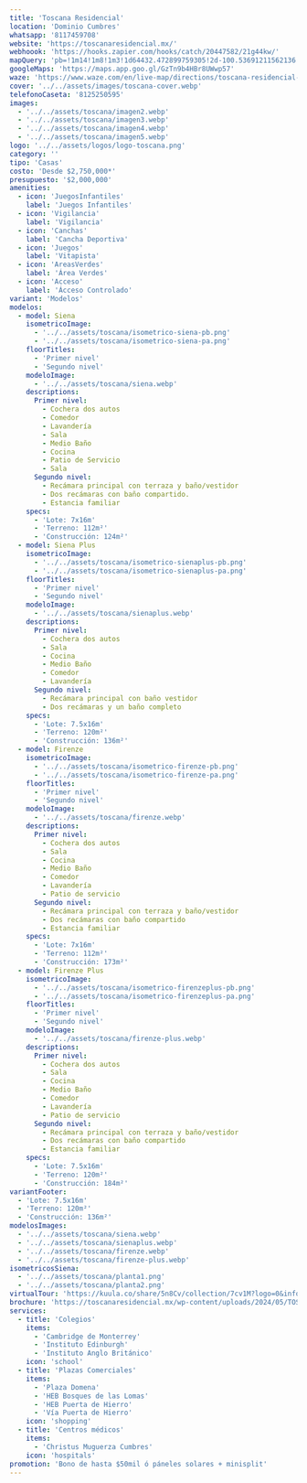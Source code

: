 ```yaml
---
title: 'Toscana Residencial'
location: 'Dominio Cumbres'
whatsapp: '8117459708'
website: 'https://toscanaresidencial.mx/'
webhoook: 'https://hooks.zapier.com/hooks/catch/20447582/21g44kw/'
mapQuery: 'pb=!1m14!1m8!1m3!1d64432.472899759305!2d-100.53691211562136!3d25.7667914419706!3m2!1i1024!2i768!4f13.1!3m3!1m2!1s0x86629a22aa5aaba1%3A0x1bf3cf219d487287!2sToscana%20Residencial!5e1!3m2!1sen!2sus!4v1728403545639!5m2!1sen!2sus'
googleMaps: 'https://maps.app.goo.gl/GzTn9b4HBr8UWwp57'
waze: 'https://www.waze.com/en/live-map/directions/toscana-residencial-garcia?place=w.170066178.1700923921.25087187'
cover: '../../assets/images/toscana-cover.webp'
telefonoCaseta: '8125250595'
images:
  - '../../assets/toscana/imagen2.webp'
  - '../../assets/toscana/imagen3.webp'
  - '../../assets/toscana/imagen4.webp'
  - '../../assets/toscana/imagen5.webp'
logo: '../../assets/logos/logo-toscana.png'
category: ''
tipo: 'Casas'
costo: 'Desde $2,750,000*'
presupuesto: '$2,000,000'
amenities:
  - icon: 'JuegosInfantiles'
    label: 'Juegos Infantiles'
  - icon: 'Vigilancia'
    label: 'Vigilancia'
  - icon: 'Canchas'
    label: 'Cancha Deportiva'
  - icon: 'Juegos'
    label: 'Vitapista'
  - icon: 'AreasVerdes'
    label: 'Área Verdes'
  - icon: 'Acceso'
    label: 'Ácceso Controlado'
variant: 'Modelos'
modelos:
  - model: Siena
    isometricoImage:
      - '../../assets/toscana/isometrico-siena-pb.png'
      - '../../assets/toscana/isometrico-siena-pa.png'
    floorTitles:
      - 'Primer nivel'
      - 'Segundo nivel'
    modeloImage:
      - '../../assets/toscana/siena.webp'
    descriptions:
      Primer nivel:
        - Cochera dos autos
        - Comedor
        - Lavandería
        - Sala
        - Medio Baño
        - Cocina
        - Patio de Servicio
        - Sala
      Segundo nivel:
        - Recámara principal con terraza y baño/vestidor
        - Dos recámaras con baño compartido.
        - Estancia familiar
    specs:
      - 'Lote: 7x16m'
      - 'Terreno: 112m²'
      - 'Construcción: 124m²'
  - model: Siena Plus
    isometricoImage:
      - '../../assets/toscana/isometrico-sienaplus-pb.png'
      - '../../assets/toscana/isometrico-sienaplus-pa.png'
    floorTitles:
      - 'Primer nivel'
      - 'Segundo nivel'
    modeloImage:
      - '../../assets/toscana/sienaplus.webp'
    descriptions:
      Primer nivel:
        - Cochera dos autos
        - Sala
        - Cocina
        - Medio Baño
        - Comedor
        - Lavandería
      Segundo nivel:
        - Recámara principal con baño vestidor
        - Dos recámaras y un baño completo
    specs:
      - 'Lote: 7.5x16m'
      - 'Terreno: 120m²'
      - 'Construcción: 136m²'
  - model: Firenze
    isometricoImage:
      - '../../assets/toscana/isometrico-firenze-pb.png'
      - '../../assets/toscana/isometrico-firenze-pa.png'
    floorTitles:
      - 'Primer nivel'
      - 'Segundo nivel'
    modeloImage:
      - '../../assets/toscana/firenze.webp'
    descriptions:
      Primer nivel:
        - Cochera dos autos
        - Sala
        - Cocina
        - Medio Baño
        - Comedor
        - Lavandería
        - Patio de servicio
      Segundo nivel:
        - Recámara principal con terraza y baño/vestidor
        - Dos recámaras con baño compartido
        - Estancia familiar
    specs:
      - 'Lote: 7x16m'
      - 'Terreno: 112m²'
      - 'Construcción: 173m²'
  - model: Firenze Plus
    isometricoImage:
      - '../../assets/toscana/isometrico-firenzeplus-pb.png'
      - '../../assets/toscana/isometrico-firenzeplus-pa.png'
    floorTitles:
      - 'Primer nivel'
      - 'Segundo nivel'
    modeloImage:
      - '../../assets/toscana/firenze-plus.webp'
    descriptions:
      Primer nivel:
        - Cochera dos autos
        - Sala
        - Cocina
        - Medio Baño
        - Comedor
        - Lavandería
        - Patio de servicio
      Segundo nivel:
        - Recámara principal con terraza y baño/vestidor
        - Dos recámaras con baño compartido
        - Estancia familiar
    specs:
      - 'Lote: 7.5x16m'
      - 'Terreno: 120m²'
      - 'Construcción: 184m²'
variantFooter:
  - 'Lote: 7.5x16m'
  - 'Terreno: 120m²'
  - 'Construcción: 136m²'
modelosImages:
  - '../../assets/toscana/siena.webp'
  - '../../assets/toscana/sienaplus.webp'
  - '../../assets/toscana/firenze.webp'
  - '../../assets/toscana/firenze-plus.webp'
isometricosSiena:
  - '../../assets/toscana/planta1.png'
  - '../../assets/toscana/planta2.png'
virtualTour: 'https://kuula.co/share/5n8Cv/collection/7cv1M?logo=0&info=0&fs=1&vr=1&sd=1&initload=0&thumbs=1'
brochure: 'https://toscanaresidencial.mx/wp-content/uploads/2024/05/TOSCAN1.pdf'
services:
  - title: 'Colegios'
    items:
      - 'Cambridge de Monterrey'
      - 'Instituto Edinburgh'
      - 'Instituto Anglo Británico'
    icon: 'school'
  - title: 'Plazas Comerciales'
    items:
      - 'Plaza Domena'
      - 'HEB Bosques de las Lomas'
      - 'HEB Puerta de Hierro'
      - 'Vía Puerta de Hierro'
    icon: 'shopping'
  - title: 'Centros médicos'
    items:
      - 'Christus Muguerza Cumbres'
    icon: 'hospitals'
promotion: 'Bono de hasta $50mil ó páneles solares + minisplit'
---
```

